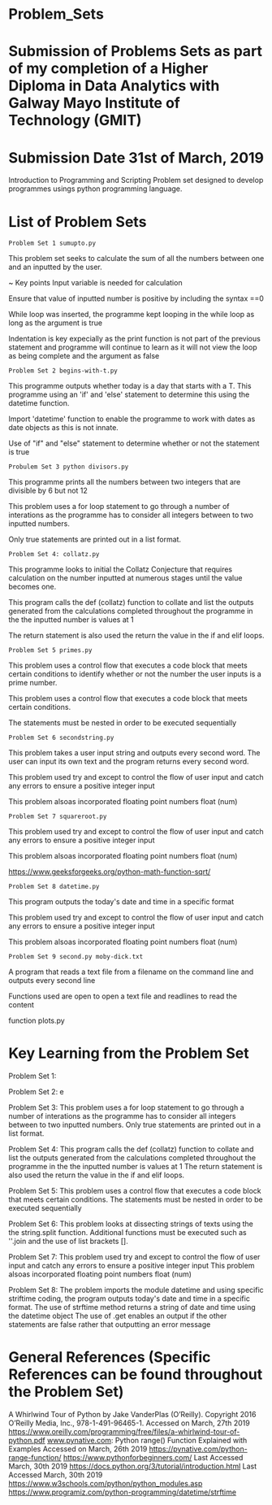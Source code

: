 # Problem_Sets
# Submission of Problems Sets as part of my completion of a Higher Diploma in Data Analytics with Galway Mayo Institute of Technology (GMIT) 
# Submission Date 31st of March, 2019

Introduction to Programming and Scripting Problem set designed to develop programmes usings python programming language. 

# List of Problem Sets

    Problem Set 1 sumupto.py

This problem set seeks to calculate the sum of all the numbers between one and an inputted by the user. 

~ Key points
Input variable is needed for calculation

Ensure that value of inputted number is positive by including the syntax ==0

While loop was inserted, the programme kept looping in the while loop as long as the argument is true

Indentation is key expecially as the print function is not part of the previous statement and programme will continue to learn as it will not view the loop as being complete and the argument as false

    Problem Set 2 begins-with-t.py
This programme outputs whether today is a day that starts with a T. This programme using an 'if' and 'else' statement to determine this using the datetime function.

Import 'datetime' function to enable the programme to work with dates as date objects as this is not innate.

Use of "if" and "else" statement to determine whether or not the statement is true

    Probulem Set 3 python divisors.py
This programme prints all the numbers between two integers that are divisible by 6 but not 12

This problem uses a for loop statement to go through a number of interations as the programme has to consider all integers between to two inputted numbers.

Only true statements are printed out in a list format. 

    Problem Set 4: collatz.py 
This programme looks to initial the Collatz Conjecture that requires calculation on the number inputted at numerous stages until the value becomes one. 

This program calls the def (collatz) function to collate and list the outputs generated from the calculations completed throughout the programme in the the inputted number is values at 1

The return statement is also used the return the value in the if and elif loops.

    Problem Set 5 primes.py
This problem uses a control flow that executes a code block that meets certain conditions to identify whether or not the number the user inputs is a prime number.

This problem uses a control flow that executes a code block that meets certain conditions. 

The statements must be nested in order to be executed sequentially

    Problem Set 6 secondstring.py
This problem takes a user input string and outputs every second word. The user can input its own text and the program returns every second word.

This problem used try and except to control the flow of user input and catch any errors to ensure a positive integer input

This problem alsoas incorporated floating point numbers float (num)

    Problem Set 7 squareroot.py

This problem used try and except to control the flow of user input and catch any errors to ensure a positive integer input

This problem alsoas incorporated floating point numbers float (num)

https://www.geeksforgeeks.org/python-math-function-sqrt/

    Problem Set 8 datetime.py
This program outputs the today's date and time in a specific format

This problem used try and except to control the flow of user input and catch any errors to ensure a positive integer input

This problem alsoas incorporated floating point numbers float (num)

    Problem Set 9 second.py moby-dick.txt
A program that reads a text file from a filename on the command line and outputs every second line

Functions used are open to open a text file and readlines to read the content






function plots.py

# Key Learning from the Problem Set
Problem Set 1: 


Problem Set 2:
e

Problem Set 3: 
This problem uses a for loop statement to go through a number of interations as the programme has to consider all integers between to two inputted numbers. Only true statements are printed out in a list format. 

Problem Set 4:
This program calls the def (collatz) function to collate and list the outputs generated from the calculations completed throughout the programme in the the inputted number is values at 1
The return statement is also used the return the value in the if and elif loops. 

Problem Set 5: 
This problem uses a control flow that executes a code block that meets certain conditions. 
The statements must be nested in order to be executed sequentially

Problem Set 6: 
This problem looks at dissecting strings of texts using the the string.split function. 
Additional functions must be executed such as ''.join and the use of list brackets []. 

Problem Set 7:
This problem used try and except to control the flow of user input and catch any errors to ensure a positive integer input
This problem alsoas incorporated floating point numbers float (num)


Problem Set 8: 
The problem imports the module datetime and using specific striftime coding, the program outputs today's date and time in a specific format. 
The use of strftime method returns a string of date and time using the datetime object 
The use of .get enables an output if the other statements are false rather that outputting an error message




# General References (Specific References can be found throughout the Problem Set)
A Whirlwind Tour of Python by Jake VanderPlas (O’Reilly). Copyright 2016 O’Reilly Media, Inc., 978-1-491-96465-1. Accessed on March, 27th 2019 https://www.oreilly.com/programming/free/files/a-whirlwind-tour-of-python.pdf 
www.pynative.com: Python range() Function Explained with Examples Accessed on March, 26th 2019 https://pynative.com/python-range-function/
https://www.pythonforbeginners.com/ Last Accessed March, 30th 2019
https://docs.python.org/3/tutorial/introduction.html Last Accessed March, 30th 2019
https://www.w3schools.com/python/python_modules.asp 
https://www.programiz.com/python-programming/datetime/strftime
 
